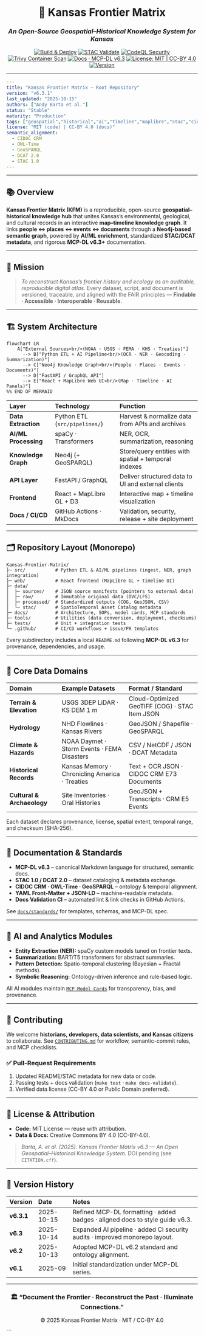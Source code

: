 <div align="center">

# 🌾 **Kansas Frontier Matrix**  
### _An Open-Source Geospatial–Historical Knowledge System for Kansas_

[![Build & Deploy](https://github.com/bartytime4life/Kansas-Frontier-Matrix/actions/workflows/site.yml/badge.svg)](../../actions/workflows/site.yml)
[![STAC Validate](https://github.com/bartytime4life/Kansas-Frontier-Matrix/actions/workflows/stac-validate.yml/badge.svg)](../../actions/workflows/stac-validate.yml)
[![CodeQL Security](https://github.com/bartytime4life/Kansas-Frontier-Matrix/actions/workflows/codeql.yml/badge.svg)](../../actions/workflows/codeql.yml)
[![Trivy Container Scan](https://github.com/bartytime4life/Kansas-Frontier-Matrix/actions/workflows/trivy.yml/badge.svg)](../../actions/workflows/trivy.yml)
[![Docs · MCP-DL v6.3](https://img.shields.io/badge/Docs-MCP--DL%20v6.3-blue)](./docs/)
[![License: MIT | CC-BY 4.0](https://img.shields.io/badge/License-MIT%20(code)%20%7C%20CC--BY%204.0%20(docs)-blue)](./LICENSE)
[![Version](https://img.shields.io/badge/Version-v6.3.1-Stable-green)](./docs/standards/)

</div>

---

```yaml
---
title: "Kansas Frontier Matrix — Root Repository"
version: "v6.3.1"
last_updated: "2025-10-15"
authors: ["Andy Barta et al."]
status: "Stable"
maturity: "Production"
tags: ["geospatial","historical","ai","timeline","maplibre","stac","cidoc","mcp","open-data"]
license: "MIT (code) | CC-BY 4.0 (docs)"
semantic_alignment:
  - CIDOC CRM
  - OWL-Time
  - GeoSPARQL
  - DCAT 2.0
  - STAC 1.0
---
````

---

## 📚 Overview

**Kansas Frontier Matrix (KFM)** is a reproducible, open-source **geospatial–historical knowledge hub** that unites Kansas’s environmental, geological, and cultural records in an interactive **map–timeline knowledge graph**.
It links **people ↔ places ↔ events ↔ documents** through a **Neo4j-based semantic graph**, powered by **AI/ML enrichment**, standardized **STAC/DCAT metadata**, and rigorous **MCP-DL v6.3+** documentation.

---

## 🧭 Mission

> *To reconstruct Kansas’s frontier history and ecology as an auditable, reproducible digital atlas.*
> Every dataset, script, and document is versioned, traceable, and aligned with the FAIR principles — **Findable · Accessible · Interoperable · Reusable**.

---

## 🏗️ System Architecture

```mermaid
flowchart LR
    A["External Sources<br/>(NOAA · USGS · FEMA · KHS · Treaties)"]
      --> B["Python ETL + AI Pipeline<br/>(OCR · NER · Geocoding · Summarization)"]
      --> C["Neo4j Knowledge Graph<br/>(People · Places · Events · Documents)"]
      --> D["FastAPI / GraphQL API"]
      --> E["React + MapLibre Web UI<br/>(Map · Timeline · AI Panels)"]
%% END OF MERMAID
```

| Layer                | Technology                    | Function                                             |
| :------------------- | :---------------------------- | :--------------------------------------------------- |
| **Data Extraction**  | Python ETL (`src/pipelines/`) | Harvest & normalize data from APIs and archives      |
| **AI/ML Processing** | spaCy · Transformers          | NER, OCR, summarization, reasoning                   |
| **Knowledge Graph**  | Neo4j (+ GeoSPARQL)           | Store/query entities with spatial + temporal indexes |
| **API Layer**        | FastAPI / GraphQL             | Deliver structured data to UI and external clients   |
| **Frontend**         | React + MapLibre GL + D3      | Interactive map + timeline visualization             |
| **Docs / CI/CD**     | GitHub Actions · MkDocs       | Validation, security, release + site deployment      |

---

## 🗂️ Repository Layout (Monorepo)

```text
Kansas-Frontier-Matrix/
├─ src/           # Python ETL & AI/ML pipelines (ingest, NER, graph integration)
├─ web/           # React frontend (MapLibre GL + timeline UI)
├─ data/
│  ├─ sources/    # JSON source manifests (pointers to external data)
│  ├─ raw/        # Immutable original data (DVC/LFS)
│  ├─ processed/  # Standardized outputs (COG, GeoJSON, CSV)
│  └─ stac/       # SpatioTemporal Asset Catalog metadata
├─ docs/          # Architecture, SOPs, model cards, MCP standards
├─ tools/         # Utilities (data conversion, deployment, checksums)
├─ tests/         # Unit + integration tests
└─ .github/       # CI/CD workflows + issue/PR templates
```

Every subdirectory includes a local `README.md` following **MCP-DL v6.3** for provenance, dependencies, and usage.

---

## 🧮 Core Data Domains

| Domain                     | Example Datasets                               | Format / Standard                              |
| :------------------------- | :--------------------------------------------- | :--------------------------------------------- |
| **Terrain & Elevation**    | USGS 3DEP LiDAR · KS DEM 1 m                   | Cloud-Optimized GeoTIFF (COG) · STAC Item JSON |
| **Hydrology**              | NHD Flowlines · Kansas Rivers                  | GeoJSON / Shapefile · GeoSPARQL                |
| **Climate & Hazards**      | NOAA Daymet · Storm Events · FEMA Disasters    | CSV / NetCDF / JSON · DCAT Metadata            |
| **Historical Records**     | Kansas Memory · Chronicling America · Treaties | Text + OCR JSON · CIDOC CRM E73 Documents      |
| **Cultural & Archaeology** | Site Inventories · Oral Histories              | GeoJSON + Transcripts · CRM E5 Events          |

Each dataset declares provenance, license, spatial extent, temporal range, and checksum (SHA-256).

---

## 💠 Documentation & Standards

* **MCP-DL v6.3** – canonical Markdown language for structured, semantic docs.
* **STAC 1.0 / DCAT 2.0** – dataset cataloging & metadata exchange.
* **CIDOC CRM · OWL-Time · GeoSPARQL** – ontology & temporal alignment.
* **YAML Front-Matter + JSON-LD** – machine-readable metadata.
* **Docs Validation CI** – automated lint & link checks in GitHub Actions.

See [`docs/standards/`](./docs/standards/) for templates, schemas, and MCP-DL spec.

---

## 🤖 AI and Analytics Modules

* **Entity Extraction (NER):** spaCy custom models tuned on frontier texts.
* **Summarization:** BART/T5 transformers for abstract summaries.
* **Pattern Detection:** Spatio-temporal clustering (Bayesian + Fractal methods).
* **Symbolic Reasoning:** Ontology-driven inference and rule-based logic.

All AI modules maintain [`MCP Model Cards`](./docs/templates/model_card.md) for transparency, bias, and provenance.

---

## 🧩 Contributing

We welcome **historians, developers, data scientists, and Kansas citizens** to collaborate.
See [`CONTRIBUTING.md`](./CONTRIBUTING.md) for workflow, semantic-commit rules, and MCP checklists.

### ✅ Pull-Request Requirements

1. Updated README/STAC metadata for new data or code.
2. Passing tests + docs validation (`make test` · `make docs-validate`).
3. Verified data license (CC-BY 4.0 or Public Domain preferred).

---

## 📜 License & Attribution

* **Code:** MIT License — reuse with attribution.
* **Data & Docs:** Creative Commons BY 4.0 (CC-BY-4.0).

> *Barta, A. et al. (2025). *Kansas Frontier Matrix v6.3 — An Open Geospatial–Historical Knowledge System.**
> DOI pending (see `CITATION.cff`).

---

## 🧾 Version History

| Version    | Date       | Notes                                                                        |
| :--------- | :--------- | :--------------------------------------------------------------------------- |
| **v6.3.1** | 2025-10-15 | Refined MCP-DL formatting · added badges · aligned docs to style guide v6.3. |
| **v6.3**   | 2025-10-14 | Expanded AI pipeline · added CI security audits · improved monorepo layout.  |
| **v6.2**   | 2025-10-13 | Adopted MCP-DL v6.2 standard and ontology alignment.                         |
| **v6.1**   | 2025-09    | Initial standardization under MCP-DL series.                                 |

---

<div align="center">

### 🏛 “Document the Frontier · Reconstruct the Past · Illuminate Connections.”

© 2025 Kansas Frontier Matrix  ·  MIT / CC-BY 4.0

</div>
```
